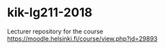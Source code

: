 # kik-lg211-2018
Lecturer repository for the course https://moodle.helsinki.fi/course/view.php?id=29893
